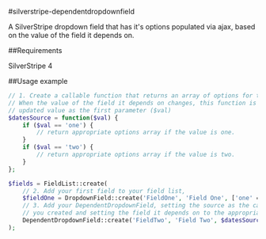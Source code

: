 #silverstripe-dependentdropdownfield

A SilverStripe dropdown field that has it's options populated via ajax, based on the value of the field it depends on.

##Requirements

SilverStripe 4

##Usage example

```php
// 1. Create a callable function that returns an array of options for the DependentDropdownField. 
// When the value of the field it depends on changes, this function is called passing the 
// updated value as the first parameter ($val)
$datesSource = function($val) {	
	if ($val == 'one') {
		// return appropriate options array if the value is one.
	}
	if ($val == 'two') {
		// return appropriate options array if the value is two.
	}
}; 

$fields = FieldList::create(
	// 2. Add your first field to your field list, 
	$fieldOne = DropdownField::create('FieldOne', 'Field One', ['one' => 'One', 'two' => 'Two']),
	// 3. Add your DependentDropdownField, setting the source as the callable function 
	// you created and setting the field it depends on to the appropriate field
	DependentDropdownField::create('FieldTwo', 'Field Two', $datesSource)->setDepends($fieldOne)
);
```
